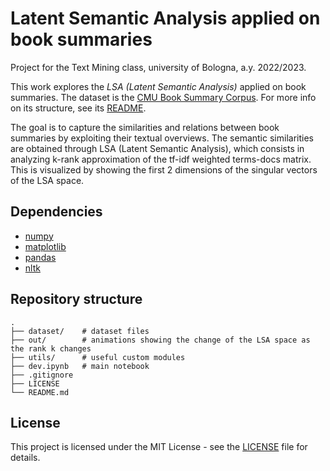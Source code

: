 # Latent Semantic Analysis applied on book summaries

Project for the Text Mining class, university of Bologna, a.y. 2022/2023.

This work explores the *LSA (Latent Semantic Analysis)* applied on book summaries. The dataset is the [CMU Book Summary Corpus](https://www.cs.cmu.edu/~dbamman/booksummaries.html). For more info on its structure, see its [README](dataset/README).

The goal is to capture the similarities and relations between book summaries by exploiting their textual overviews. The semantic similarities are obtained through LSA (Latent Semantic Analysis), which consists in analyzing k-rank approximation of the tf-idf weighted terms-docs matrix. This is visualized by showing the first 2 dimensions of the singular vectors of the LSA space.

## Dependencies
- [numpy](https://pypi.org/project/numpy/)
- [matplotlib](https://pypi.org/project/matplotlib/)
- [pandas](https://pypi.org/project/pandas/)
- [nltk](https://www.nltk.org/)

## Repository structure

    .
    ├── dataset/    # dataset files
    ├── out/        # animations showing the change of the LSA space as the rank k changes
    ├── utils/      # useful custom modules
    ├── dev.ipynb   # main notebook
    ├── .gitignore
    ├── LICENSE
    └── README.md

## License

This project is licensed under the MIT License - see the [LICENSE](LICENSE) file for details.
